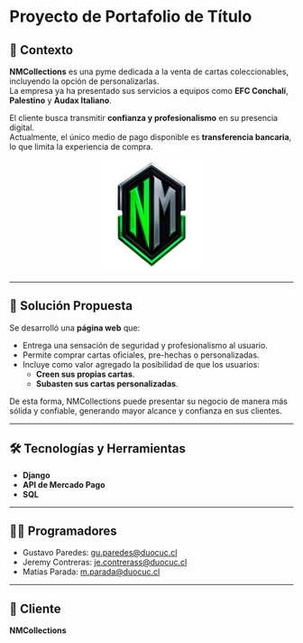 # Proyecto de Portafolio de Título  

## 📌 Contexto  
**NMCollections** es una pyme dedicada a la venta de cartas coleccionables, incluyendo la opción de personalizarlas.  
La empresa ya ha presentado sus servicios a equipos como **EFC Conchalí**, **Palestino** y **Audax Italiano**.  

El cliente busca transmitir **confianza y profesionalismo** en su presencia digital.  
Actualmente, el único medio de pago disponible es **transferencia bancaria**, lo que limita la experiencia de compra.  

<p align="center">
  <img src="nmcollections/static/img/icons/logo_pag.svg" alt="NMCollections Logo" width="200">
</p>

---

## 🎯 Solución Propuesta  
Se desarrolló una **página web** que:  
- Entrega una sensación de seguridad y profesionalismo al usuario.  
- Permite comprar cartas oficiales, pre-hechas o personalizadas.  
- Incluye como valor agregado la posibilidad de que los usuarios:  
  - **Creen sus propias cartas**.  
  - **Subasten sus cartas personalizadas**.  

De esta forma, NMCollections puede presentar su negocio de manera más sólida y confiable, generando mayor alcance y confianza en sus clientes.  

---

## 🛠️ Tecnologías y Herramientas  
- **Django**  
- **API de Mercado Pago**  
- **SQL**  

---

## 👨‍💻 Programadores  
- Gustavo Paredes: gu.paredes@duocuc.cl
- Jeremy Contreras: je.contrerass@duocuc.cl
- Matias Parada: m.parada@duocuc.cl

---

## 👤 Cliente  
**NMCollections**
